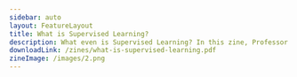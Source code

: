 ```yaml
---
sidebar: auto
layout: FeatureLayout
title: What is Supervised Learning?
description: What even is Supervised Learning? In this zine, Professor Puff introduces you to Supervised Learning, one of the categories of machine learning. By means of labeled pairs, a supervised learning algorithm can build a model to perform classifications.
downloadLink: /zines/what-is-supervised-learning.pdf
zineImage: /images/2.png
---
```

